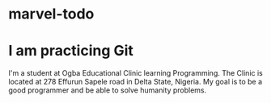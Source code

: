 # marvel-todo
# I am practicing Git

I'm a student at Ogba Educational Clinic learning Programming.
The Clinic is located at 278 Effurun Sapele road in Delta State, Nigeria.
My goal is to be a good programmer and be able to solve humanity problems.
